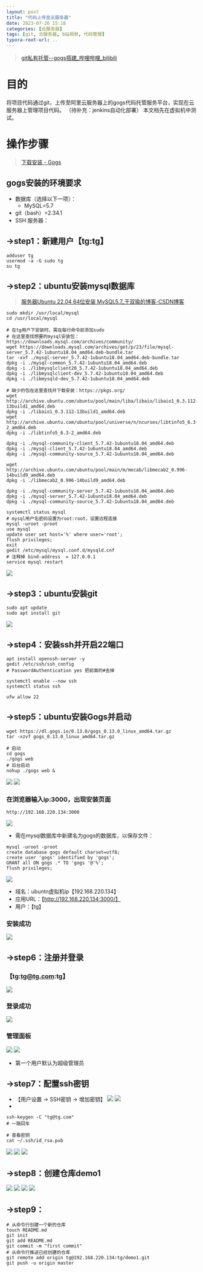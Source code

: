 ```yaml
---
layout: post
title: "代码上传至云服务器"
date: 2023-07-26 15:18
categories: [云服务器]
tags: [git, 云服务器, b站视频, 代码管理]
typora-root-url: ..
---
```


> [git私有托管--gogs搭建_哔哩哔哩_bilibili](https://www.bilibili.com/video/BV15T4y1u7oV/?spm_id_from=333.337.search-card.all.click&vd_source=42fedc4b47f1b24c4606bbc50368d16f)

# 目的
将项目代码通过git，上传至阿里云服务器上的gogs代码托管服务平台，实现在云服务器上管理项目代码。
（待补充：jenkins自动化部署）
本文档先在虚拟机中测试。

# 操作步骤
> [下载安装 - Gogs](https://gogs.io/docs/installation)

## gogs安装的环境要求
- 数据库（选择以下一项）：
    - MySQL=5.7
- git（bash）=2.34.1
- SSH 服务器：

## →step1：新建用户【tg:tg】
```shell
adduser tg
usermod -a -G sudo tg
su tg
```

## →step2：ubuntu安装mysql数据库
> [服务器Ubuntu 22.04 64位安装 MySQL5.7_于双瑜的博客-CSDN博客](https://blog.csdn.net/weixin_45500785/article/details/129401590)
```shell
sudo mkdir /usr/local/mysql
cd /usr/local/mysql

# 在tg用户下安装时，需在每行命令前添加sudo
# 在这里查找想要的mysql安装包：https://downloads.mysql.com/archives/community/
wget https://downloads.mysql.com/archives/get/p/23/file/mysql-server_5.7.42-1ubuntu18.04_amd64.deb-bundle.tar
tar -xvf ./mysql-server_5.7.42-1ubuntu18.04_amd64.deb-bundle.tar
dpkg -i ./mysql-common_5.7.42-1ubuntu18.04_amd64.deb
dpkg -i ./libmysqlclient20_5.7.42-1ubuntu18.04_amd64.deb
dpkg -i ./libmysqlclient-dev_5.7.42-1ubuntu18.04_amd64.deb
dpkg -i ./libmysqld-dev_5.7.42-1ubuntu18.04_amd64.deb

# 缺少的包在这里查找并下载安装：https://pkgs.org/
wget http://archive.ubuntu.com/ubuntu/pool/main/liba/libaio/libaio1_0.3.112-13build1_amd64.deb
dpkg -i ./libaio1_0.3.112-13build1_amd64.deb
wget http://archive.ubuntu.com/ubuntu/pool/universe/n/ncurses/libtinfo5_6.3-2_amd64.deb
dpkg -i ./libtinfo5_6.3-2_amd64.deb

dpkg -i ./mysql-community-client_5.7.42-1ubuntu18.04_amd64.deb
dpkg -i ./mysql-client_5.7.42-1ubuntu18.04_amd64.deb
dpkg -i ./mysql-community-source_5.7.42-1ubuntu18.04_amd64.deb

wget http://archive.ubuntu.com/ubuntu/pool/main/m/mecab/libmecab2_0.996-14build9_amd64.deb
dpkg -i ./libmecab2_0.996-14build9_amd64.deb

dpkg -i ./mysql-community-server_5.7.42-1ubuntu18.04_amd64.deb
dpkg -i ./mysql-server_5.7.42-1ubuntu18.04_amd64.deb
dpkg -i ./mysql-community-source_5.7.42-1ubuntu18.04_amd64.deb

systemctl status mysql
# mysql用户名密码设置为root:root，设置远程连接
mysql -uroot -proot
use mysql
update user set host='%' where user='root';
flush privileges;
exit
gedit /etc/mysql/mysql.conf.d/mysqld.cnf
# 注释掉 bind-address	= 127.0.0.1
service mysql restart
```
![](/assets/images/2307/Pasted%20image%2020230727112744.png)

## →step3：ubuntu安装git
```shell
sudo apt update
sudo apt install git
```
![](/assets/images/2307/Pasted%20image%2020230727103937.png)

## →step4：安装ssh并开启22端口
```shell
apt install openssh-server -y
gedit /etc/ssh/ssh_config
# PasswordAuthentication yes 把前面的#去掉

systemctl enable --now ssh
systemctl status ssh

ufw allow 22
```

## →step5：ubuntu安装Gogs并启动
```shell
wget https://dl.gogs.io/0.13.0/gogs_0.13.0_linux_amd64.tar.gz
tar -xzvf gogs_0.13.0_linux_amd64.tar.gz

# 启动
cd gogs
./gogs web
# 后台启动
nohup ./gogs web &
```
![](/assets/images/2307/Pasted%20image%2020230727105227.png)
![](/assets/images/2307/Pasted%20image%2020230727110539.png)

### 在浏览器输入ip:3000，出现安装页面
```shell
http://192.168.220.134:3000
```
![](/assets/images/2307/Pasted%20image%2020230727110731.png)
- 需在mysql数据库中新建名为gogs的数据库，以保存文件：
 ```mysql
 mysql -uroot -proot
create database gogs default charset=utf8;
create user 'gogs' identified by 'gogs';
GRANT all ON gogs .* TO 'gogs '@'%';
flush privileges;
```
![](/assets/images/2307/Pasted%20image%2020230727115931.png)
- 域名：ubuntn虚拟机ip【192.168.220.134】
- 应用URL：【http://192.168.220.134:3000/】
- 用户：【tg】

### 安装成功
![](/assets/images/2307/Pasted%20image%2020230727120356.png)
## →step6：注册并登录
### 【tg:tg@tg.com:tg】
![](/assets/images/2307/Pasted%20image%2020230727120628.png)
### 登录成功
![](/assets/images/2307/Pasted%20image%2020230727120814.png)
### 管理面板
![](/assets/images/2307/Pasted%20image%2020230727121026.png)
![](/assets/images/2307/Pasted%20image%2020230727121045.png)
- 第一个用户默认为超级管理员

## →step7：配置ssh密钥
- 【用户设置 → SSH密钥 → 增加密钥】
![](/assets/images/2307/Pasted%20image%2020230727123513.png)
![](/assets/images/2307/Pasted%20image%2020230727143949.png)
- 
```shell
ssh-keygen -C "tg@tg.com"
# 一路回车

# 查看密钥
cat ~/.ssh/id_rsa.pub
```
![](/assets/images/2307/Pasted%20image%2020230727144551.png)
![](/assets/images/2307/Pasted%20image%2020230727144756.png)
![](/assets/images/2307/Pasted%20image%2020230727144904.png)

## →step8：创建仓库demo1
![](/assets/images/2307/Pasted%20image%2020230727121942.png)
![](/assets/images/2307/Pasted%20image%2020230727122039.png)
![](/assets/images/2307/Pasted%20image%2020230727122106.png)
![](/assets/images/2307/Pasted%20image%2020230727150845.png)

## →step9：
```shell
# 从命令行创建一个新的仓库
touch README.md
git init
git add README.md
git commit -m "first commit"
# 从命令行推送已经创建的仓库
git remote add origin tg@192.168.220.134:tg/demo1.git
git push -u origin master
```








